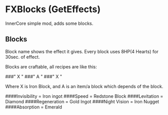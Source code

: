# FXBlocks (GetEffects)
InnerCore simple mod, adds some blocks.

## Blocks

Block name shows the effect it gives. Every block uses 8HP(4 Hearts) for 30sec. of effect.

Blocks are craftable, all recipes are like this:

###" X "
###" A "
###" X "

Where X is Iron Block, and A is an item/a block which depends of the block.

####Invisibility = Iron ingot
####Speed = Redstone Block 
####Levitation = Diamond
####Regeneration = Gold Ingot
####Night Vision = Iron Nugget
####Absorption = Emerald
